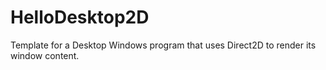 # HelloDesktop2D
Template for a Desktop Windows program that uses Direct2D to render its window content.
